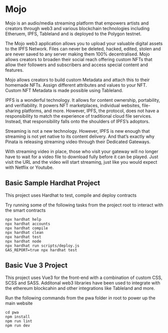 # Mojo

Mojo is an audio/media streaming platform that empowers artists and creators through web3 and various blockchain technologies including Etheruem, IPFS, Tableland and is deployed to the Polygon testnet.

The Mojo web3 application allows you to upload your valuable digital assets to the IPFS Network. Files can never be deleted, hacked, edited, stolen and are never saved to any server making them 100% decentralised. Mojo allows creators to broaden their social reach offering custom NFTs that allow their followers and subscribers and access special content and features.

Mojo allows creators to build custom Metadata and attach this to their homemade NFTs. 
Assign different attributes and values to your NFT. Custom NFT Metadata is made possible using Tableland.

IPFS is a wonderful technology. It allows for content ownership, portability, and verifiability. It powers NFT marketplaces, individual websites, file-sharing platforms, and more. However, IPFS, the protocol, does not have a responsibility to match the experience of traditional cloud file services. Instead, that responsibility falls onto the shoulders of IPFS’s adoptors.

Streaming is not a new technology. However, IPFS is new enough that streaming is not yet native to its content delivery. And that’s exactly why Pinata is releasing streaming video through their Dedicated Gateways.

With streaming video in place, those who visit your gateway will no longer have to wait for a video file to download fully before it can be played. Just visit the URL and the video will start streaming, just like you would expect with Netflix or Youtube.

## Basic Sample Hardhat Project

This project uses Hardhat to test, compile and deploy contracts

Try running some of the following tasks from the project root to interact with the smart contracts

```shell
npx hardhat help
npx hardhat accounts
npx hardhat compile
npx hardhat clean
npx hardhat test
npx hardhat node
npx hardhat run scripts/deploy.js
GAS_REPORT=true npx hardhat test
```

## Basic Vue 3 Project

This project uses Vue3 for the front-end with a combination of custom CSS, SCSS and SASS. Additonal web3 libraries have been used to integrate with the ethereum blockcahin and other integrations like Tableland and more.

Run the following commands from the pwa folder in root to power up the main website

```shell
cd pwa
npm install
npm run lint
npm run dev
```
